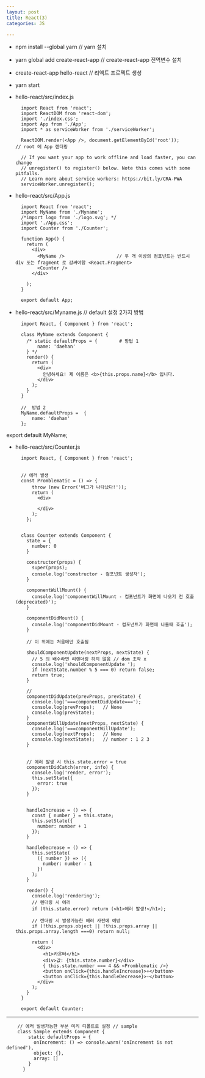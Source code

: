 ```yaml
---
layout: post
title: React(3)
categories: JS

---
```


* npm install --global yarn               // yarn 설치
* yarn global add create-react-app        // create-react-app 전역변수 설치
* create-react-app hello-react            // 리액트 프로젝트 생성
* yarn start



* hello-react/src/index.js


        import React from 'react';
        import ReactDOM from 'react-dom';
        import './index.css';
        import App from './App';
        import * as serviceWorker from './serviceWorker';

        ReactDOM.render(<App />, document.getElementById('root'));               // root 에 App 렌더링

        // If you want your app to work offline and load faster, you can change
        // unregister() to register() below. Note this comes with some pitfalls.
        // Learn more about service workers: https://bit.ly/CRA-PWA
        serviceWorker.unregister();



* hello-react/src/App.js


        import React from 'react';
        import MyName from './Myname';
        /*import logo from './logo.svg'; */
        import './App.css';
        import Counter from './Counter';

        function App() {
          return (
            <div>
              <MyName />                   // 두 개 이상의 컴포넌트는 반드시 div 또는 fragment 로 감싸야함 <React.Fragment>
              <Counter />
            </div>

          );
        }

        export default App;


* hello-react/src/Myname.js // default 설정 2가지 방법


        import React, { Component } from 'react';

        class MyName extends Component {
          /* static defaultProps = {        # 방법 1
              name: 'daehan'
          } */
          render() {
            return (
              <div>
                안녕하세요! 제 이름은 <b>{this.props.name}</b> 입니다.
              </div>
            );
          }
        }

        //  방법 2
        MyName.defaultProps =  {
            name: 'daehan'
        };


export default MyName;


* hello-react/src/Counter.js


        import React, { Component } from 'react';


        // 에러 발생
        const Promblematic = () => {
            throw (new Error('버그가 나타났다!'));
            return (
              <div>

              </div>
            );
          };


        class Counter extends Component {
          state = {
            number: 0
          }

          constructor(props) {
            super(props);
            console.log('constructor - 컴포넌트 생성자');
          }

          componentWillMount() {
            console.log('componentWillMount - 컴포넌트가 화면에 나오기 전 호출 (deprecated)');
          }

          componentDidMount() {
            console.log('componentDidMount - 컴포넌트가 화면에 나올때 호출');
          }

          // 이 위에는 처음에만 호출됨

          shouldComponentUpdate(nextProps, nextState) {
            // 5 의 배수라면 리렌더링 하지 않음 // dom 조작 x 
            console.log('shouldComponentUpdate ');
            if (nextState.number % 5 === 0) return false;
            return true;
          }

          // 
          componentDidUpdate(prevProps, prevState) {
            console.log('===componentDidUpdate===');
            console.log(prevProps);   // None
            console.log(prevState);
          }
          componentWillUpdate(nextProps, nextState) {
            console.log('===componentWillUpdate');
            console.log(nextProps);   // None
            console.log(nextState);   // number : 1 2 3 
          }


          // 에러 발생 시 this.state.error = true
          componentDidCatch(error, info) {
            console.log('render, error');
            this.setState({
              error: true
            });
          }


          handleIncrease = () => {
            const { number } = this.state;
            this.setState({
              number: number + 1
            });
          }

          handleDecrease = () => {
            this.setState(
              ({ number }) => ({
                number: number - 1
              })
            );
          }

          render() {    
            console.log('rendering');
            // 렌더링 시 에러 
            if (this.state.error) return (<h1>에러 발생!</h1>);

            // 렌더링 시 발생가능한 에러 사전에 예방 
            if (!this.props.object || !this.props.array || this.props.array.length ===0) return null;

            return (
              <div>
                <h1>카운터</h1>
                <div>값: {this.state.number}</div>
                { this.state.number === 4 && <Promblematic />}
                <button onClick={this.handleIncrease}>+</button>
                <button onClick={this.handleDecrease}>-</button>
              </div>
            );
          }
        }

        export default Counter;


---

        // 에러 발생가능한 부분 미리 디폴트로 설정 // sample
        class Sample extends Component {
            static defaultProps = {
              onIncrement: () => console.warn('onIncrement is not defined'),
              object: {},
              array: []
            }
          }
